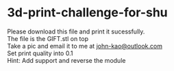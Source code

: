 # 3d-print-challenge-for-shu
Please download this file and print it sucessfully.                                           
The file is the GIFT.stl on top                                  
Take a pic and email it to me at john-kao@outlook.com                          
Set print quality into 0.1                             
Hint: Add support and reverse the module
